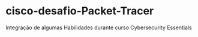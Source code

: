 # cisco-desafio-Packet-Tracer
Integração de algumas Habilidades durante curso Cybersecurity Essentials 
